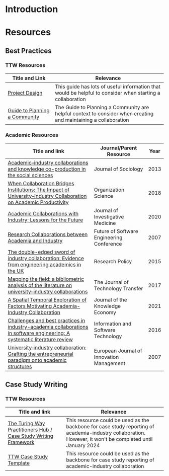 # Introduction


# Resources

## Best Practices
### TTW Resources
|Title and Link|Relevance|
|--------------|---------|
|[Project Design](https://the-turing-way.netlify.app/project-design/pd-overview#pd-overview)|This guide has lots of useful information that would be helpful to consider when starting a collaboration|
|[Guide to Planning a Community](https://the-turing-way.netlify.app/collaboration/new-community/new-community-guide#cl-new-community-guide)|The Guide to Planning a Community are helpful context to consider when creating and maintaining a collaboration|
### Academic Resources
|Title and link| Journal/Parent Resource|Year|
|--------------|--------|----|
|[Academic–industry collaborations and knowledge co-production in the social sciences](https://journals.sagepub.com/doi/abs/10.1177/1440783313492237)|Journal of Sociology|2013|<!--- -->
|[When Collaboration Bridges Institutions: The Impact of University–Industry Collaboration on Academic Productivity](https://pubsonline.informs.org/doi/abs/10.1287/orsc.2018.1235)|Organization Science|2018|<!--- -->
|[Academic Collaborations with Industry: Lessons for the Future](https://journals.sagepub.com/doi/abs/10.1136/jim-2020-001636)|Journal of Investigative Medicine|2020|<!--- -->
|[Research Collaborations between Academia and Industry](https://ieeexplore.ieee.org/abstract/document/4221610)|Future of Software Engineering Conference|2007|<!--- -->
|[The double-edged sword of industry collaboration: Evidence from engineering academics in the UK](https://www.sciencedirect.com/science/article/abs/pii/S0048733315000347)|Research Policy|2015|<!--- -->
|[Mapping the field: a bibliometric analysis of the literature on university–industry collaborations](https://link.springer.com/article/10.1007/s10961-017-9637-1)|The Journal of Technology Transfer|2017|<!-- -->
|[A Spatial Temporal Exploration of Factors Motivating Academia-Industry Collaboration](https://link.springer.com/article/10.1007/s13132-021-00729-6)|Journal of the Knowledge Economy|2021|
|[Challenges and best practices in industry-academia collaborations in software engineering: A systematic literature review](https://www.sciencedirect.com/science/article/abs/pii/S0950584916301203)|Information and Software Technology|2016|
|[University‐industry collaboration: Grafting the entrepreneurial paradigm onto academic structures](https://www.emerald.com/insight/content/doi/10.1108/14601060710776734/full/html)|European Journal of Innovation Management|2007|

## Case Study Writing
### TTW Resources
|Title and link|Relevance|
|--------------|---------|
|[The Turing Way Practitioners Hub / Case Study Writing Framework](https://zenodo.org/records/10000713)| This resource could be used as the backbone for case study reporting of academia-industry collaboration. However, it won't be completed until January 2024 |<!--- -->
|[TTW Case Study Template](https://github.com/the-turing-way/the-turing-way/tree/main/book/templates/case-study-template)|This resource could be used as the backbone for case study reporting of academic-industry collaboration|

